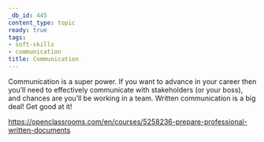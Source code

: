 ```yaml
---
_db_id: 445
content_type: topic
ready: true
tags:
- soft-skills
- communication
title: Communication
---
```


Communication is a super power. If you want to advance in your career then you’ll need to effectively communicate with stakeholders (or your boss), and chances are you’ll be working in a team. Written communication is a big deal! Get good at it!

https://openclassrooms.com/en/courses/5258236-prepare-professional-written-documents